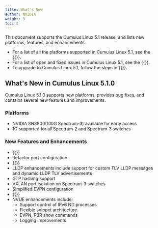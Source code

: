 ```yaml
---
title: What's New
author: NVIDIA
weight: 5
toc: 2
---
```

This document supports the Cumulus Linux 5.1 release, and lists new platforms, features, and enhancements.

- For a list of all the platforms supported in Cumulus Linux 5.1, see the {{<exlink url="www.nvidia.com/en-us/networking/ethernet-switching/hardware-compatibility-list/" text="Hardware Compatibility List (HCL)">}}.
- For a list of open and fixed issues in Cumulus Linux 5.1, see the {{<link title="Cumulus Linux 5.1 Release Notes" text="Cumulus Linux 5.1 Release Notes">}}.
- To upgrade to Cumulus Linux 5.1, follow the steps in {{<link url="Upgrading-Cumulus-Linux">}}.
<!-- vale off -->
## What's New in Cumulus Linux 5.1.0
<!-- vale on -->
Cumulus Linux 5.1.0 supports new platforms, provides bug fixes, and contains several new features and improvements.

### Platforms

- NVIDIA SN3800(100G Spectrum-3) available for early access
- 1G supported for all Spectrum-2 and Spectrum-3 switches

### New Features and Enhancements

- {{<link url="GRE-Tunneling" text="GRE tunneling">}}
- Refactor port configuration
- {{<link url="Equal-Cost-Multipath-Load-Sharing-Hardware-ECMP/#adaptive-routing" text="Adaptive routing with RoCE">}}
- LLDP enhancements include support for custom TLV LLDP messages and dynamic LLDP TLV advertisements
- GTP hashing support
- VXLAN port isolation on Spectrum-3 switches
- Simplified EVPN configuration
- {{<link url="Smart-System-Manager" text="Bonds support warmboot">}}
- NVUE enhancements include:
  - Support control of IPv6 ND processes
  - Flexible snippet architecture
  - EVPN, PBR show commands
  - Logging improvements

